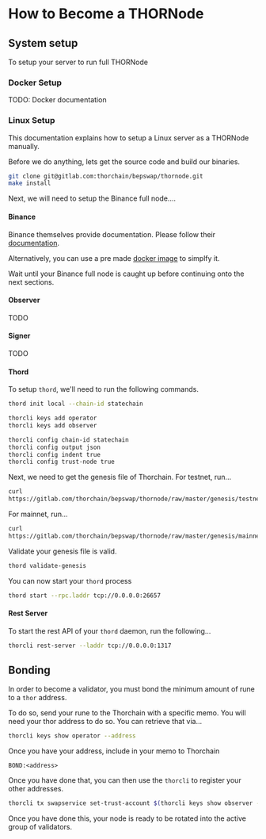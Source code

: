How to Become a THORNode
==============================

## System setup
To setup your server to run full THORNode

### Docker Setup
TODO: Docker documentation

### Linux Setup
This documentation explains how to setup a Linux server as a THORNode
manually.

Before we do anything, lets get the source code and build our binaries.
```bash
git clone git@gitlab.com:thorchain/bepswap/thornode.git
make install
```

Next, we will need to setup the Binance full node....
#### Binance
Binance themselves provide documentation. Please follow their
[documentation](https://docs.binance.org/fullnode.html).

Alternatively, you can use a pre made [docker
image](https://github.com/varnav/binance-node-docker) to simplfy it. 

Wait until your Binance full node is caught up before continuing onto the next
sections.

#### Observer
TODO

#### Signer
TODO

#### Thord
To setup `thord`, we'll need to run the following commands.

```bash
thord init local --chain-id statechain

thorcli keys add operator
thorcli keys add observer

thorcli config chain-id statechain
thorcli config output json
thorcli config indent true
thorcli config trust-node true
```

Next, we need to get the genesis file of Thorchain.
For testnet, run...
```bash
curl
https://gitlab.com/thorchain/bepswap/thornode/raw/master/genesis/testnet.json -o ~/.thord/config/genesis.json
```

For mainnet, run...
```bash
curl
https://gitlab.com/thorchain/bepswap/thornode/raw/master/genesis/mainnet.json -o ~/.thord/config/genesis.json
```

Validate your genesis file is valid.
```bash
thord validate-genesis
```

You can now start your `thord` process

```bash
thord start --rpc.laddr tcp://0.0.0.0:26657
```

#### Rest Server
To start the rest API of your `thord` daemon, run the following...

```bash
thorcli rest-server --laddr tcp://0.0.0.0:1317
```


## Bonding
In order to become a validator, you must bond the minimum amount of rune to a
`thor` address. 

To do so, send your rune to the Thorchain with a specific memo. You will need
your thor address to do so. You can retrieve that via...
```bash
thorcli keys show operator --address
```

Once you have your address, include in your memo to Thorchain
```
BOND:<address>
```

Once you have done that, you can then use the `thorcli` to
register your other addresses.

```bash
thorcli tx swapservice set-trust-account $(thorcli keys show observer --address) $(thord tendermint show-validator)
```

Once you have done this, your node is ready to be rotated into the active
group of validators.
